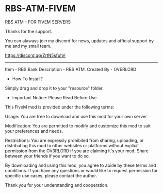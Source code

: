# RBS-ATM-FIVEM
RBS ATM - FOR FIVEM SERVERS 

Thanks for the support. 

You can alaways join my discord for news, updates and official support by me and my small team. 

https://discord.gg/ZrtN5sfuhV

---------------------------------


Item - RBS Bank 
Description - RBS ATM. 
Created By - OVERLORD 

- How To Install?

 Simply drag and drop it to your "resource" folder.

- Important Notice: Please Read Before Use

This FiveM mod is provided under the following terms:

Usage: You are free to download and use this mod for your own server.

Modification: You are permitted to modify and customize this mod to suit your preferences and needs.

Restrictions: You are expressly prohibited from sharing, uploading, or distributing this mod to other websites or platforms without explicit permission from the OV3RLORD if you are claiming it's your mod. Share between your friends if you want to do so. 

By downloading and using this mod, you agree to abide by these terms and conditions. If you have any questions or would like to request permission for specific use cases, please contact the author.

Thank you for your understanding and cooperation.
